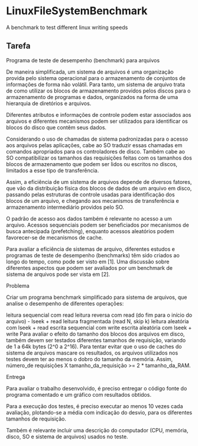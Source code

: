 # LinuxFileSystemBenchmark
A benchmark to test different linux writing speeds

## Tarefa
Programa de teste de desempenho (benchmark) para arquivos

De maneira simplificada, um sistema de arquivos é uma organização provida pelo sistema operacional para o armazenamento de conjuntos de informações de forma não volátil. Para tanto, um sistema de arquivo trata de como utilizar os blocos de armazenamento providos pelos discos para o armazenamento de programas e dados, organizados na forma de uma hierarquia de diretórios e arquivos.

Diferentes atributos e informações de controle podem estar associados aos arquivos e diferentes mecanismos podem ser utilizados para identificar os blocos do disco que contêm seus dados.

Considerando o uso de chamadas de sistema padronizadas para o acesso aos arquivos pelas aplicações, cabe ao SO traduzir essas chamadas em comandos apropriados para os controladores de disco. Também cabe ao SO compatibilizar os tamanhos das requisições feitas com os tamanhos dos blocos de armazenamento que podem ser lidos ou escritos no discos, limitados a esse tipo de transferência.

Assim, a eficiência de um sistema de arquivos depende de diversos fatores, que vão da distribuição física dos blocos de dados de um arquivo em disco, passando pelas estruturas de controle usadas para identificação dos blocos de um arquivo, e chegando aos mecanismos de transferência e armazenamento intermediário providos pelo SO. 

O padrão de acesso aos dados também é relevante no acesso a um arquivo. Acessos sequenciais podem ser beneficiados por mecanismos de busca antecipada (prefetching), enquanto acessos aleatórios podem favorecer-se de mecanismos de cache. 

Para avaliar a eficiência de sistemas de arquivo, diferentes estudos e programas de teste de desempenho (benchmarks) têm sido criados ao longo do tempo, como pode ser visto em [1]. Uma discussão sobre diferentes aspectos que podem ser avaliados por um benchmark de sistema de arquivos pode ser vista em [2].

Problema

Criar um programa benchmark simplificado para sistema de arquivos, que analise o desempenho de diferentes operações:

leitura sequencial com read
leitura reversa com read (do fim para o início do arquivo) - lseek + read
leitura fragmentada (read N, skip k)
leitura aleatória com lseek + read
escrita sequencial com write
escrita aleatória com lseek + write
Para avaliar o efeito do tamanho dos blocos dos arquivos em disco, também devem ser testados diferentes tamanhos de requisição, variando de 1 a 64k bytes (2^0 a 2^16). Para tentar evitar que o uso de caches do sistema de arquivos mascare os resultados, os arquivos utilizados nos testes devem ter ao menos o dobro do tamanho da memória. Assim, número_de requisições X tamanho_da_requisição >= 2 * tamanho_da_RAM.

Entrega

Para avaliar o trabalho desenvolvido, é preciso entregar o código fonte do programa comentado e um gráfico com resultados obtidos.

Para a execução dos testes, é preciso executar ao menos 10 vezes cada avaliação, plotando-se a média com indicação do desvio, para os diferentes tamanhos de requisição.

Também é relevante incluir uma descrição do computador (CPU, memória, disco, SO e sistema de arquivos) usados no teste.

